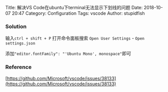 Title: 解决VS Code在ubuntu下terminal无法显示下划线的问题
Date: 2018-10-07 20:47
Category: Configuration
Tags: vscode
Author: stupidfish

### Solution

输入`ctrl + shift + P` 打开命令面板搜索 `Open User Settings` - `Open settings.json`

添加`"editor.fontFamily": "'Ubuntu Mono', monospace"`即可

### Reference

[https://github.com/Microsoft/vscode/issues/38133](https://github.com/Microsoft/vscode/issues/38133)

